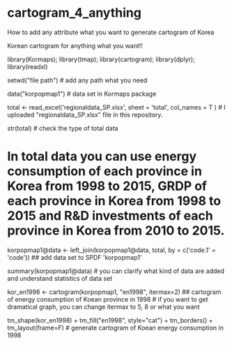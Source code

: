 # cartogram_4_anything
How to add any attribute what you want to generate cartogram of Korea

 Korean cartogram for anything what you want!!


library(Kormaps); library(tmap); library(cartogram); library(dplyr); library(readxl)

setwd("file path")  # add any path what you need

data("korpopmap1")  # data set in Kormaps package

total <- read_excel('regionaldata_SP.xlsx', 
                  sheet = 'total', col_names = T )  # I uploaded "regionaldata_SP.xlsx" file in this repository.

str(total)  # check the type of total data

# In total data you can use energy consumption of each province in Korea from 1998 to 2015, GRDP of each province in Korea from 1998 to 2015 and R&D investments of each province in Korea from 2010 to 2015.

korpopmap1@data <- left_join(korpopmap1@data, total, 
                             by = c('code.1' = 'code'))  ## add data set to SPDF 'korpopmap1'

summary(korpopmap1@data)  # you can clarify what kind of data are added and understand statistics of data set

kor_en1998 <- cartogram(korpopmap1, "en1998", itermax=2)  ## cartogram of energy consumption of Koean province in 1998   # if you want to get dramatical graph, you can change itermax to 5, 8 or what you want

tm_shape(kor_en1998) + tm_fill("en1998", style="cat") + 
  tm_borders() + tm_layout(frame=F)     # generate cartogram of Koean energy consumption in 1998
